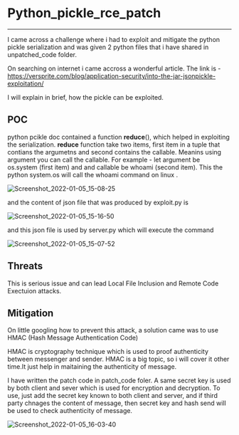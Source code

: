 # Python_pickle_rce_patch
--------------------------------------------------------------------------------------------------------------------------------------------------------------------


I came across a challenge where i had to exploit and mitigate the python pickle serialization and was given 2 python files that i have shared in unpatched_code folder.

On searching on internet i came accross a wonderful article. The link is - https://versprite.com/blog/application-security/into-the-jar-jsonpickle-exploitation/

I will explain in brief, how the pickle can be exploited.

## POC ##

python pcikle doc contained a function __reduce__(), which helped in exploiting the serialization.
__reduce__ function take two items, first item in a tuple that contians the argumetns and second contains the callable. Meanins using argument you can call the callable. For example - let argument be os.system (first item) and and callable be whoami (second item). This the python system.os will call the whoami command on linux .

![Screenshot_2022-01-05_15-08-25](https://user-images.githubusercontent.com/53575624/148196632-e0efca31-35b0-4c5a-97e0-658f6f0d5ce7.jpg)

and the content of json file that was produced by exploit.py is


![Screenshot_2022-01-05_15-16-50](https://user-images.githubusercontent.com/53575624/148196791-dee78026-a9a9-4417-a721-8af4546df9c1.png)

and this json file is used by server.py which will execute the command 


![Screenshot_2022-01-05_15-07-52](https://user-images.githubusercontent.com/53575624/148196281-bd6bb759-0a93-43f9-b8d6-520c2f282de3.jpg)

## Threats ##
This is serious issue and can lead Local File Inclusion and Remote Code Exectuion attacks.

## Mitigation ##

On little googling how to prevent this attack, a solution came was to use HMAC (Hash Message Authentication Code)

HMAC is cryptography technique which is used to proof authenticity between messenger and sender.
HMAC is a big topic, so i will cover it other time.It just help in maitaining the authenticity of message.

I have written the patch code in patch_code foler. A same secret key is used by both client and sever which is used for encryption and decryption. To use, just add the secret key known to both client and server, and if third party chnages the content of message, then secret key and hash send will be used to check authenticity of message.

![Screenshot_2022-01-05_16-03-40](https://user-images.githubusercontent.com/53575624/148205136-2f4f84ef-ec22-4f85-9e75-c23c1a5fc064.jpg)

